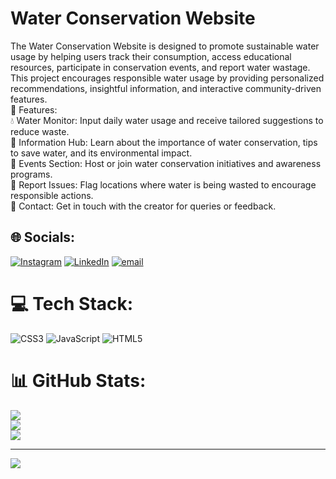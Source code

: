 # Water Conservation Website
The Water Conservation Website is designed to promote sustainable water usage by helping users track their consumption, access educational resources, participate in conservation events, and report water wastage. This project encourages responsible water usage by providing personalized recommendations, insightful information, and interactive community-driven features.
<br>
🌱 Features:<br>
💧 Water Monitor: Input daily water usage and receive tailored suggestions to reduce waste.<br>
📖 Information Hub: Learn about the importance of water conservation, tips to save water, and its environmental impact.<br>
📅 Events Section: Host or join water conservation initiatives and awareness programs.<br>
🚨 Report Issues: Flag locations where water is being wasted to encourage responsible actions.<br>
📩 Contact: Get in touch with the creator for queries or feedback.<br>


## 🌐 Socials:
[![Instagram](https://img.shields.io/badge/Instagram-%23E4405F.svg?logo=Instagram&logoColor=white)](https://instagram.com/raziba_aziz) [![LinkedIn](https://img.shields.io/badge/LinkedIn-%230077B5.svg?logo=linkedin&logoColor=white)](https://linkedin.com/in/www.linkedin.com/in/raziba-aziz-651096328) [![email](https://img.shields.io/badge/Email-D14836?logo=gmail&logoColor=white)](mailto:razibaaziz04@gmail.com) 

# 💻 Tech Stack:
![CSS3](https://img.shields.io/badge/css3-%231572B6.svg?style=for-the-badge&logo=css3&logoColor=white) ![JavaScript](https://img.shields.io/badge/javascript-%23323330.svg?style=for-the-badge&logo=javascript&logoColor=%23F7DF1E) ![HTML5](https://img.shields.io/badge/html5-%23E34F26.svg?style=for-the-badge&logo=html5&logoColor=white)
# 📊 GitHub Stats:
![](https://github-readme-stats.vercel.app/api?username=WaterConservationProject&theme=dark&hide_border=false&include_all_commits=true&count_private=false)<br/>
![](https://nirzak-streak-stats.vercel.app/?user=WaterConservationProject&theme=dark&hide_border=false)<br/>
![](https://github-readme-stats.vercel.app/api/top-langs/?username=WaterConservationProject&theme=dark&hide_border=false&include_all_commits=true&count_private=false&layout=compact)

---
[![](https://visitcount.itsvg.in/api?id=WaterConservationProject&icon=3&color=5)](https://visitcount.itsvg.in)

<!-- Proudly created with GPRM ( https://gprm.itsvg.in ) -->
